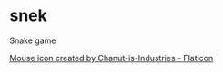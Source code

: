 # snek
Snake game

<a href="https://www.flaticon.com/free-icons/rat" title="rat icons">Mouse icon created by Chanut-is-Industries - Flaticon</a>
